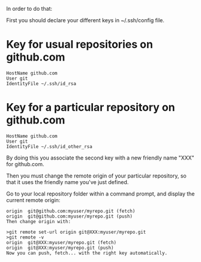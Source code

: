In order to do that:

First you should declare your different keys in ~/.ssh/config file.

# Key for usual repositories on github.com
```Host github.com
HostName github.com
User git
IdentityFile ~/.ssh/id_rsa
```

# Key for a particular repository on github.com
```Host XXX
HostName github.com
User git
IdentityFile ~/.ssh/id_other_rsa
```
By doing this you associate the second key with a new friendly name "XXX" for github.com.

Then you must change the remote origin of your particular repository, so that it uses the friendly name you've just defined.

Go to your local repository folder within a command prompt, and display the current remote origin:

```>git remote -v
origin  git@github.com:myuser/myrepo.git (fetch)
origin  git@github.com:myuser/myrepo.git (push)
Then change origin with:

>git remote set-url origin git@XXX:myuser/myrepo.git
>git remote -v
origin  git@XXX:myuser/myrepo.git (fetch)
origin  git@XXX:myuser/myrepo.git (push)
Now you can push, fetch... with the right key automatically.
```
